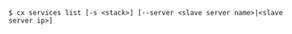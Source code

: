 <!-- layout:code post: services_usage -->

```
$ cx services list [-s <stack>] [--server <slave server name>|<slave server ip>]
```
